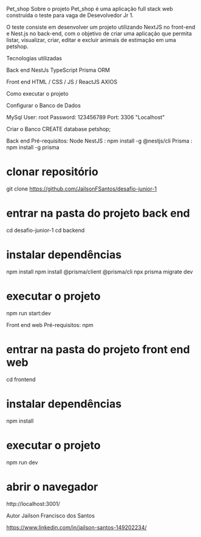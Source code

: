 Pet_shop
Sobre o projeto
Pet_shop é uma aplicação full stack web construida o teste para vaga de Desevolvedor Jr 1.

O teste consiste em desenvolver um projeto utilizando NextJS no front-end e Nest.js no back-end, com o objetivo de criar uma aplicação que permita listar, visualizar, criar, editar e excluir animais de estimação em uma petshop.


Tecnologias utilizadas

Back end
NestJs
TypeScript
Prisma ORM

Front end
HTML / CSS / JS /
ReactJS
AXIOS


Como executar o projeto

Configurar o Banco de Dados

MySql
User: root
Password: 123456789
Port: 3306
"Localhost"

Criar o Banco 
CREATE database petshop;

Back end
Pré-requisitos: 
Node
NestJS  : npm install -g @nestjs/cli
Prisma  : npm install -g prisma

# clonar repositório
git clone https://github.com/JailsonFSantos/desafio-junior-1

# entrar na pasta do projeto back end
cd desafio-junior-1
cd backend

# instalar dependências
npm install
npm install @prisma/client @prisma/cli
npx prisma migrate dev

# executar o projeto
npm run start:dev


Front end web
Pré-requisitos: npm 


# entrar na pasta do projeto front end web
cd frontend

# instalar dependências
npm install

# executar o projeto
npm run dev

# abrir o navegador

http://localhost:3001/




Autor
Jailson Francisco dos Santos

https://www.linkedin.com/in/jailson-santos-149202234/
